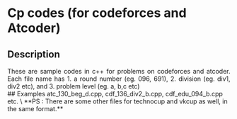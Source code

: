 # Cp codes (for codeforces and Atcoder)
## Description
<div style = "text-align: justify">These are sample codes in c++ for problems on codeforces and atcoder. Each file name has 1. a round number (eg. 096, 691), 2. division (eg. div1, div2 etc), and 3. problem level (eg. a, b,c etc)</div>
## Examples
atc_130_beg_d.cpp, cdf_136_div2_b.cpp, cdf_edu_094_b.cpp etc. \
**PS : There are some other files for technocup and vkcup as well, in the same format.**
